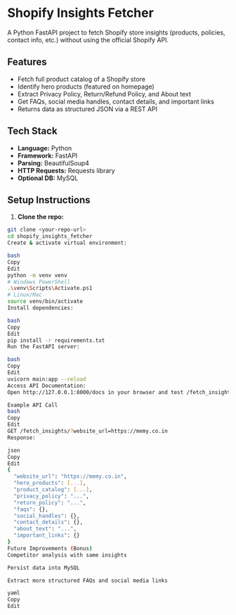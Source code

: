 # Shopify Insights Fetcher

A Python FastAPI project to fetch Shopify store insights (products, policies, contact info, etc.) without using the official Shopify API.

## Features

- Fetch full product catalog of a Shopify store
- Identify hero products (featured on homepage)
- Extract Privacy Policy, Return/Refund Policy, and About text
- Get FAQs, social media handles, contact details, and important links
- Returns data as structured JSON via a REST API

## Tech Stack

- **Language:** Python  
- **Framework:** FastAPI  
- **Parsing:** BeautifulSoup4  
- **HTTP Requests:** Requests library  
- **Optional DB:** MySQL  

## Setup Instructions

1. **Clone the repo:**
```bash
git clone <your-repo-url>
cd shopify_insights_fetcher
Create & activate virtual environment:

bash
Copy
Edit
python -m venv venv
# Windows PowerShell
.\venv\Scripts\Activate.ps1
# Linux/Mac
source venv/bin/activate
Install dependencies:

bash
Copy
Edit
pip install -r requirements.txt
Run the FastAPI server:

bash
Copy
Edit
uvicorn main:app --reload
Access API Documentation:
Open http://127.0.0.1:8000/docs in your browser and test /fetch_insights/?website_url=<shopify-url>

Example API Call
bash
Copy
Edit
GET /fetch_insights/?website_url=https://memy.co.in
Response:

json
Copy
Edit
{
  "website_url": "https://memy.co.in",
  "hero_products": [...],
  "product_catalog": [...],
  "privacy_policy": "...",
  "return_policy": "...",
  "faqs": {},
  "social_handles": {},
  "contact_details": {},
  "about_text": "...",
  "important_links": {}
}
Future Improvements (Bonus)
Competitor analysis with same insights

Persist data into MySQL

Extract more structured FAQs and social media links

yaml
Copy
Edit
